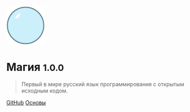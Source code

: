 <img height="100" src="_media/icon.svg" />

# Магия <small>1.0.0</small>

> Первый в мире русский язык программирования с открытым исходным кодом.

[GitHub](https://github.com/davidsalazkin/magic)
[Основы](#Магия)
